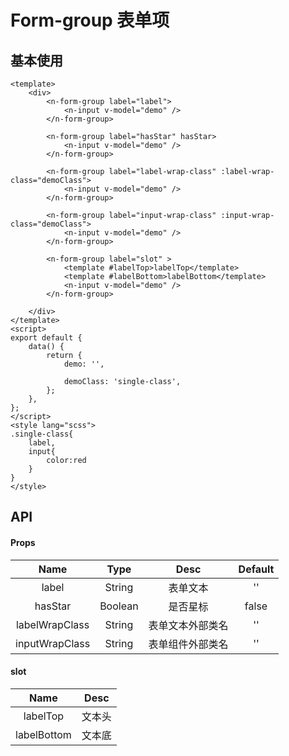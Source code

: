 # Form-group 表单项

## 基本使用

```vue live
<template>
    <div>
        <n-form-group label="label">
            <n-input v-model="demo" />
        </n-form-group>

        <n-form-group label="hasStar" hasStar>
            <n-input v-model="demo" />
        </n-form-group>

        <n-form-group label="label-wrap-class" :label-wrap-class="demoClass">
            <n-input v-model="demo" />
        </n-form-group>

        <n-form-group label="input-wrap-class" :input-wrap-class="demoClass">
            <n-input v-model="demo" />
        </n-form-group>

        <n-form-group label="slot" >
            <template #labelTop>labelTop</template>
            <template #labelBottom>labelBottom</template>
            <n-input v-model="demo" />
        </n-form-group>

    </div>
</template>
<script>
export default {
    data() {
        return {
            demo: '',

            demoClass: 'single-class',
        };
    },
};
</script>
<style lang="scss">
.single-class{
    label,
    input{
        color:red
    }
}
</style>
```

<style lang="scss">
.single-class{
    label,
    input{
        color:red
    }
}
</style>

## API
#### Props

|Name|Type|Desc|Default|
|:-:|:-:|:-:|:-:|
|label|String|表单文本|''|
|hasStar|Boolean|是否星标|false|
|labelWrapClass|String|表单文本外部类名|''|
|inputWrapClass|String|表单组件外部类名|''|

####  slot

|Name|Desc|
|:-:|:-:|
|labelTop|文本头|
|labelBottom|文本底|
